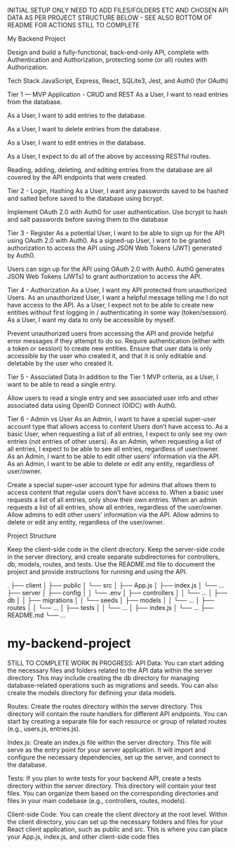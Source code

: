 INITIAL SETUP ONLY NEED TO ADD FILES/FOLDERS ETC AND CHOSEN API DATA AS PER PROJECT STRUCTURE BELOW - SEE ALSO BOTTOM OF README FOR ACTIONS STILL TO COMPLETE

My Backend Project

Design and build a fully-functional, back-end-only API, complete with Authentication and Authorization, protecting some (or all) routes with Authorization.

Tech Stack
JavaScript, Express, React, SQLite3, Jest, and Auth0 (for OAuth)

Tier 1 — MVP Application - CRUD and REST
As a User, I want to read entries from the database.

As a User, I want to add entries to the database.

As a User, I want to delete entries from the database.

As a User, I want to edit entries in the database.

As a User, I expect to do all of the above by accessing RESTful routes.

Reading, adding, deleting, and editing entries from the database are all covered by the API endpoints that were created.

Tier 2 - Login, Hashing
As a User, I want any passwords saved to be hashed and salted before saved to the database using bcrypt.

Implement OAuth 2.0 with Auth0 for user authentication.
Use bcrypt to hash and salt passwords before saving them to the database

Tier 3 - Register
As a potential User, I want to be able to sign up for the API using OAuth 2.0 with Auth0.
As a signed-up User, I want to be granted authorization to access the API using JSON Web Tokens (JWT) generated by Auth0.

Users can sign up for the API using OAuth 2.0 with Auth0.
Auth0 generates JSON Web Tokens (JWTs) to grant authorization to access the API.

Tier 4 - Authorization
As a User, I want my API protected from unauthorized Users.
As an unauthorized User, I want a helpful message telling me I do not have access to the API.
As a User, I expect not to be able to create new entities without first logging in / authenticating in some way (token/session).
As a User, I want my data to only be accessible by myself.

Prevent unauthorized users from accessing the API and provide helpful error messages if they attempt to do so.
Require authentication (either with a token or session) to create new entities.
Ensure that user data is only accessible by the user who created it, and that it is only editable and deletable by the user who created it.

Tier 5 - Associated Data
In addition to the Tier 1 MVP criteria, as a User, I want to be able to read a single entry.

Allow users to read a single entry and see associated user info and other associated data using OpenID Connect (OIDC) with Auth0.

Tier 6 - Admin vs User
As an Admin, I want to have a special super-user account type that allows access to content Users don’t have access to.
As a basic User, when requesting a list of all entries, I expect to only see my own entries (not entries of other users).
As an Admin, when requesting a list of all entries, I expect to be able to see all entries, regardless of user/owner.
As an Admin, I want to be able to edit other users’ information via the API.
As an Admin, I want to be able to delete or edit any entity, regardless of user/owner.

Create a special super-user account type for admins that allows them to access content that regular users don't have access to.
When a basic user requests a list of all entries, only show their own entries.
When an admin requests a list of all entries, show all entries, regardless of the user/owner.
Allow admins to edit other users' information via the API.
Allow admins to delete or edit any entity, regardless of the user/owner.

Project Structure

Keep the client-side code in the client directory.
Keep the server-side code in the server directory, and create separate subdirectories for controllers, db, models, routes, and tests.
Use the README.md file to document the project and provide instructions for running and using the API.

.
├── client
│ ├── public
│ └── src
│ ├── App.js
│ ├── index.js
│ └── ...
├── server
│ ├── config
│ │ └── .env
│ ├── controllers
│ │ └── ...
│ ├── db
│ │ ├── migrations
│ │ └── seeds
│ ├── models
│ │ └── ...
│ ├── routes
│ │ └── ...
│ ├── tests
│ │ └── ...
│ ├── index.js
│ └── ...
├── README.md
└── ...

# my-backend-project

STILL TO COMPLETE WORK IN PROGRESS:
API Data: You can start adding the necessary files and folders related to the API data within the server directory. This may include creating the db directory for managing database-related operations such as migrations and seeds. You can also create the models directory for defining your data models.

Routes: Create the routes directory within the server directory. This directory will contain the route handlers for different API endpoints. You can start by creating a separate file for each resource or group of related routes (e.g., users.js, entries.js).

Index.js: Create an index.js file within the server directory. This file will serve as the entry point for your server application. It will import and configure the necessary dependencies, set up the server, and connect to the database.

Tests: If you plan to write tests for your backend API, create a tests directory within the server directory. This directory will contain your test files. You can organize them based on the corresponding directories and files in your main codebase (e.g., controllers, routes, models).

Client-side Code: You can create the client directory at the root level. Within the client directory, you can set up the necessary folders and files for your React client application, such as public and src. This is where you can place your App.js, index.js, and other client-side code files
